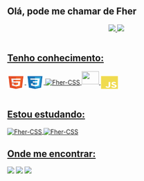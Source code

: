## Olá, pode me chamar de Fher
<div align="center">
  <a href="https://github.com/fherexe">
  <img height="140em"  src="https://github-readme-stats.vercel.app/api?username=fherexe&show_icons=true&theme=dark&include_all_commits=true&count_private=true"/>
  <img height="140em"  src="https://github-readme-stats.vercel.app/api/top-langs/?username=fherexe&layout=compact&langs_count=7&theme=dark"/>
</div>
  
  <div style="display: inline_block"><br>
    
  <h2> Tenho conhecimento: </h2>
  <img align="center" alt="Fher-HTML" height="30" width="40" src="https://raw.githubusercontent.com/devicons/devicon/master/icons/html5/html5-original.svg">
  <img align="center" alt="Fher-CSS" height="30" width="40" src="https://raw.githubusercontent.com/devicons/devicon/master/icons/css3/css3-original.svg">
  <img align="center" alt="Fher-CSS" height="30" width="40" src="https://cdn.jsdelivr.net/gh/devicons/devicon/icons/figma/figma-original.svg"/>
   <img src="https://cdn.jsdelivr.net/gh/devicons/devicon/icons/bootstrap/bootstrap-original.svg" height="30" width="40" />
    <img align="center" alt="Fher-Js" height="30" width="40" src="https://raw.githubusercontent.com/devicons/devicon/master/icons/javascript/javascript-plain.svg">
</div>

<div style="display: inline_block"><br>
  <h2> Estou estudando: </h2>
  
  <img align="center" alt="Fher-CSS" height="30" width="40" src="https://cdn.jsdelivr.net/gh/devicons/devicon/icons/git/git-original.svg" />
  <img align="center" alt="Fher-CSS" height="30" width="40" src="https://cdn.jsdelivr.net/gh/devicons/devicon/icons/nodejs/nodejs-original.svg"" />
</div>
 
<div>
  <h2>Onde me encontrar: </h2>
  <a href="https://www.linkedin.com/in/fherexe/" target="_blank"><img src="https://img.shields.io/badge/-LinkedIn-%230077B5?style=for-the-badge&logo=linkedin&logoColor=white" target="_blank"></a>  
   <a href = "mailto:fernandosouza.fieee@gmail.com"><img src="https://img.shields.io/badge/-Gmail-%23333?style=for-the-badge&logo=gmail&logoColor=white" target="_blank"></a>
  <a href="https://instagram.com/fher.exe" target="_blank"><img src="https://img.shields.io/badge/-Instagram-%23E4405F?style=for-the-badge&logo=instagram&logoColor=white" target="_blank"></a>
</div>

